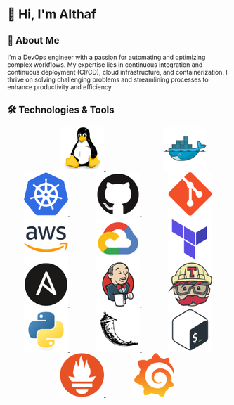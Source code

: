 # 👋 Hi, I'm Althaf
## 🚀 About Me
I'm a DevOps engineer with a passion for automating and optimizing complex workflows. My expertise lies in continuous integration and continuous deployment (CI/CD), cloud infrastructure, and containerization. I thrive on solving challenging problems and streamlining processes to enhance productivity and efficiency.

## 🛠️ Technologies & Tools

<p align="center">
  <a href="https://www.linux.org" target="_blank" style="margin: 0 100px;">
    <img src="https://raw.githubusercontent.com/devicons/devicon/master/icons/linux/linux-original.svg" alt="Linux" width="100" height="100"/>
  </a>
  <a href="https://www.docker.com" target="_blank" style="margin: 0 30px;">
    <img src="https://raw.githubusercontent.com/devicons/devicon/master/icons/docker/docker-original.svg" alt="Docker" width="100" height="100"/>
  </a>
  <a href="https://kubernetes.io" target="_blank" style="margin: 0 30px;">
    <img src="https://raw.githubusercontent.com/devicons/devicon/master/icons/kubernetes/kubernetes-plain.svg" alt="Kubernetes" width="100" height="100"/>
  </a>
  <a href="https://github.com/features/actions" target="_blank" style="margin: 0 30px;">
    <img src="https://raw.githubusercontent.com/devicons/devicon/master/icons/github/github-original.svg" alt="GitHub Actions" width="100" height="100"/>
  </a>
    <a href="https://git-scm.com/" target="_blank" style="margin: 0 30px;">
    <img src="https://raw.githubusercontent.com/devicons/devicon/master/icons/git/git-original.svg" alt="Git" width="100" height="100"/>
  </a>
  <a href="https://aws.amazon.com" target="_blank" style="margin: 0 30px;">
    <img src="https://raw.githubusercontent.com/devicons/devicon/master/icons/amazonwebservices/amazonwebservices-original-wordmark.svg" alt="AWS" width="100" height="100"/>
  </a>
  <a href="https://cloud.google.com/" target="_blank" style="margin: 0 30px;">
    <img src="https://raw.githubusercontent.com/devicons/devicon/master/icons/googlecloud/googlecloud-original.svg" alt="Google Cloud" width="100" height="100"/>
  </a>
  <a href="https://www.terraform.io" target="_blank" style="margin: 0 30px;">
    <img src="https://raw.githubusercontent.com/devicons/devicon/master/icons/terraform/terraform-original.svg" alt="Terraform" width="100" height="100"/>
  </a>
  <a href="https://www.ansible.com" target="_blank" style="margin: 0 30px;">
    <img src="https://raw.githubusercontent.com/devicons/devicon/master/icons/ansible/ansible-original.svg" alt="Ansible" width="100" height="100"/>
  </a>
  <a href="https://www.jenkins.io" target="_blank" style="margin: 0 30px;">
    <img src="https://raw.githubusercontent.com/devicons/devicon/master/icons/jenkins/jenkins-original.svg" alt="Jenkins" width="100" height="100"/>
  </a>
  <a href="https://www.travis-ci.com/" target="_blank" style="margin: 0 30px;">
    <img src="https://raw.githubusercontent.com/devicons/devicon/master/icons/travis/travis-original.svg" alt="Travis" width="100" height="100"/>
  </a>
  <a href="https://www.python.org" target="_blank" style="margin: 0 30px;">
    <img src="https://raw.githubusercontent.com/devicons/devicon/master/icons/python/python-original.svg" alt="Python" width="100" height="100"/>
  </a>
  <a href="https://flask.palletsprojects.com/en/2.2.x/quickstart/" target="_blank" style="margin: 0 30px;">
    <img src="https://raw.githubusercontent.com/devicons/devicon/master/icons/flask/flask-original.svg" alt="Python" width="100" height="100"/>
  </a>
  <a href="https://www.gnu.org/software/bash/" target="_blank" style="margin: 0 30px;">
    <img src="https://raw.githubusercontent.com/devicons/devicon/master/icons/bash/bash-original.svg" alt="Bash" width="100" height="100"/>
  </a>
    <a href="https://prometheus.io" target="_blank" style="margin: 0 30px;">
    <img src="https://raw.githubusercontent.com/devicons/devicon/master/icons/prometheus/prometheus-original.svg" alt="Prometheus" width="100" height="100"/>
  </a>
  <a href="https://grafana.com" target="_blank" style="margin: 0 30px;">
    <img src="https://raw.githubusercontent.com/devicons/devicon/master/icons/grafana/grafana-original.svg" alt="Grafana" width="100" height="100"/>
  </a>
</p>
